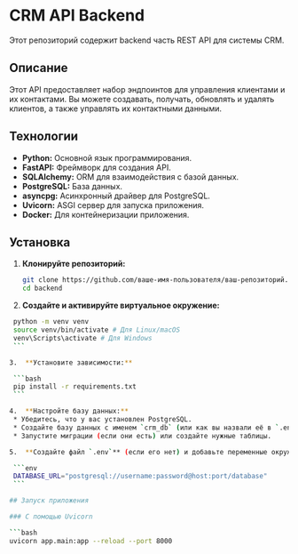 # CRM API Backend

Этот репозиторий содержит backend часть REST API для системы CRM.

## Описание

Этот API предоставляет набор эндпоинтов для управления клиентами и их контактами. Вы можете создавать, получать, обновлять и удалять клиентов, а также управлять их контактными данными.

## Технологии

*   **Python:** Основной язык программирования.
*   **FastAPI:** Фреймворк для создания API.
*   **SQLAlchemy:** ORM для взаимодействия с базой данных.
*   **PostgreSQL:** База данных.
*   **asyncpg:** Асинхронный драйвер для PostgreSQL.
*   **Uvicorn:** ASGI сервер для запуска приложения.
*   **Docker:** Для контейнеризации приложения.


## Установка

1.  **Клонируйте репозиторий:**

    ```bash
    git clone https://github.com/ваше-имя-пользователя/ваш-репозиторий.git
    cd backend
    ```

2.  **Создайте и активируйте виртуальное окружение:**
   ```bash
    python -m venv venv
    source venv/bin/activate # Для Linux/macOS
    venv\Scripts\activate # Для Windows
    ```

3.  **Установите зависимости:**

    ```bash
    pip install -r requirements.txt
    ```

4.  **Настройте базу данных:**
    * Убедитесь, что у вас установлен PostgreSQL.
    * Создайте базу данных с именем `crm_db` (или как вы назвали её в `.env` файле).
    * Запустите миграции (если они есть) или создайте нужные таблицы.

5.  **Создайте файл `.env`** (если его нет) и добавьте переменные окружения:

    ```env
    DATABASE_URL="postgresql://username:password@host:port/database"
    ```

## Запуск приложения

### С помощью Uvicorn

```bash
uvicorn app.main:app --reload --port 8000